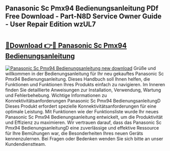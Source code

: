 ## Panasonic Sc Pmx94 Bedienungsanleitung PDf Free Download - Part-N8D Service Owner Guide - User Repair Edition wzUL7

# <h2><a href="http://df1arf7.blite.top/?on=Panasonic+Sc+Pmx94+Bedienungsanleitung">🔗Download 👉🔴 Panasonic Sc Pmx94 Bedienungsanleitung</a></h2>

[![Panasonic Sc Pmx94 Bedienungsanleitung new download](https://i.imgur.com/lujVjoI.png)](http://df1arf7.blite.top/?on=Panasonic+Sc+Pmx94+Bedienungsanleitung)
Grüße und willkommen in der Bedienungsanleitung für Ihr neu gekauftes Panasonic Sc Pmx94 Bedienungsanleitung. Dieses Handbuch soll Ihnen helfen, die Funktionen und Funktionen Ihres Produkts einfach zu navigieren. Im Inneren finden Sie detaillierte Anweisungen zur Installation, Verwendung, Wartung und Fehlerbehebung. Wichtige Informationen zu Konnektivitätsanforderungen Panasonic Sc Pmx94 BedienungsanleitungD Dieses Produkt erfordert spezielle Konnektivitätsanforderungen für eine optimale Leistung. Mit Funktionen wie der Funktionsliste wurde Ihr neues Panasonic Sc Pmx94 Bedienungsanleitung entwickelt, um die Produktivität und Effizienz zu maximieren. Wir vertrauen darauf, dass das Panasonic Sc Pmx94 BedienungsanleitungD eine zuverlässige und effektive Ressource für Ihre Bemühungen war, die Besonderheiten Ihres neuen Geräts kennenzulernen. Bei Fragen oder Bedenken wenden Sie sich bitte an unser Kundendienstteam.
